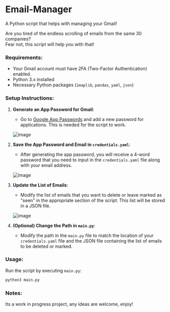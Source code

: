 # Email-Manager
A Python script that helps with managing your Gmail!

Are you tired of the endless scrolling of emails from the same 30 companies?  
Fear not, this script will help you with that!

### Requirements:
- Your Gmail account must have 2FA (Two-Factor Authentication) enabled.
- Python 3.x installed
- Necessary Python packages (`imaplib`, `pandas`, `yaml`, `json`)

### Setup Instructions:

1. **Generate an App Password for Gmail**:
   - Go to [Google App Passwords](https://myaccount.google.com/apppasswords) and add a new password for applications. This is needed for the script to work.
   
   ![image](https://github.com/user-attachments/assets/79e7daba-f2f9-4a10-91fd-262b6e23c27a)

2. **Save the App Password and Email in `credentials.yaml`**:
   - After generating the app password, you will receive a 4-word password that you need to input in the `credentials.yaml` file along with your email address.
   
   ![image](https://github.com/user-attachments/assets/41173fda-b867-4c16-870d-cbc0b4c0614b)

3. **Update the List of Emails**:
   - Modify the list of emails that you want to delete or leave marked as "seen" in the appropriate section of the script. This list will be stored in a JSON file.
   
   ![image](https://github.com/user-attachments/assets/8b490d07-74a5-46f0-808a-3f547598ef2b)

4. **(Optional) Change the Path in `main.py`**:
   - Modify the path in the `main.py` file to match the location of your `credentials.yaml` file and the JSON file containing the list of emails to be deleted or marked.

### Usage:

Run the script by executing `main.py`:

```bash
python3 main.py
```

### Notes:

Its a work in progress project, any ideas are welcome, enjoy!
